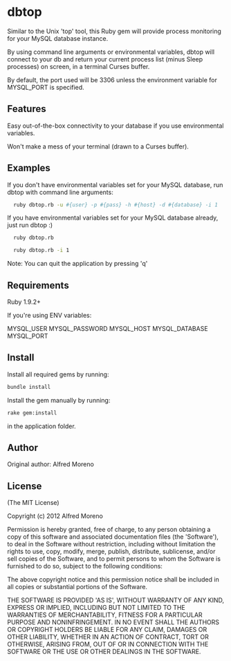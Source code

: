 dbtop
===========

Similar to the Unix 'top' tool, this Ruby gem will provide process
monitoring for your MySQL database instance.

By using command line arguments or environmental variables, dbtop will
connect to your db and return your current process list (minus Sleep
processes) on screen, in a terminal Curses buffer.

By default, the port used will be 3306 unless the environment
variable for MYSQL_PORT is specified.

Features
--------

Easy out-of-the-box connectivity to your database if you use
environmental variables.

Won't make a mess of your terminal (drawn to a Curses buffer).

Examples
--------

If you don't have environmental variables set for your MySQL database,
run dbtop with command line arguments:

```bash
  ruby dbtop.rb -u #{user} -p #{pass} -h #{host} -d #{database} -i 1
```

If you have environmental variables set for your MySQL database already,
just run dbtop :)

```bash
  ruby dbtop.rb
```

```bash
  ruby dbtop.rb -i 1
```

Note: You can quit the application by pressing 'q'

Requirements
------------

Ruby 1.9.2+

If you're using ENV variables:

MYSQL_USER
MYSQL_PASSWORD
MYSQL_HOST
MYSQL_DATABASE
MYSQL_PORT

Install
-------

Install all required gems by running:

```bash
bundle install
```

Install the gem manually by running:

```bash
rake gem:install
```

in the application folder.

Author
------

Original author: Alfred Moreno

License
-------

(The MIT License)

Copyright (c) 2012 Alfred Moreno

Permission is hereby granted, free of charge, to any person obtaining
a copy of this software and associated documentation files (the
'Software'), to deal in the Software without restriction, including
without limitation the rights to use, copy, modify, merge, publish,
distribute, sublicense, and/or sell copies of the Software, and to
permit persons to whom the Software is furnished to do so, subject to
the following conditions:

The above copyright notice and this permission notice shall be
included in all copies or substantial portions of the Software.

THE SOFTWARE IS PROVIDED 'AS IS', WITHOUT WARRANTY OF ANY KIND,
EXPRESS OR IMPLIED, INCLUDING BUT NOT LIMITED TO THE WARRANTIES OF
MERCHANTABILITY, FITNESS FOR A PARTICULAR PURPOSE AND NONINFRINGEMENT.
IN NO EVENT SHALL THE AUTHORS OR COPYRIGHT HOLDERS BE LIABLE FOR ANY
CLAIM, DAMAGES OR OTHER LIABILITY, WHETHER IN AN ACTION OF CONTRACT,
TORT OR OTHERWISE, ARISING FROM, OUT OF OR IN CONNECTION WITH THE
SOFTWARE OR THE USE OR OTHER DEALINGS IN THE SOFTWARE.
